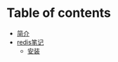 # Table of contents

* [简介](README.md)
* [redis笔记](redis-bi-ji/README.md)
  * [安装](redis-bi-ji/an-zhuang.md)

